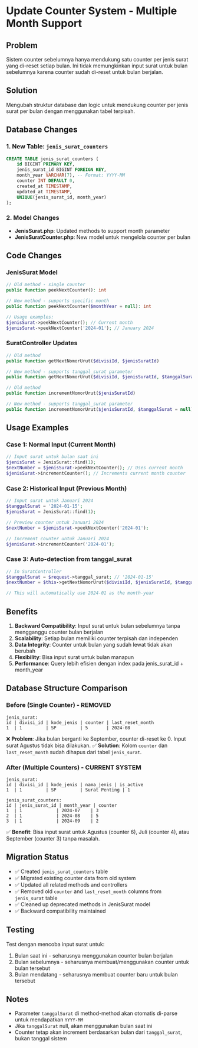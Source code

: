 # Update Counter System - Multiple Month Support

## Problem
Sistem counter sebelumnya hanya mendukung satu counter per jenis surat yang di-reset setiap bulan. Ini tidak memungkinkan input surat untuk bulan sebelumnya karena counter sudah di-reset untuk bulan berjalan.

## Solution
Mengubah struktur database dan logic untuk mendukung counter per jenis surat per bulan dengan menggunakan tabel terpisah.

## Database Changes

### 1. New Table: `jenis_surat_counters`
```sql
CREATE TABLE jenis_surat_counters (
    id BIGINT PRIMARY KEY,
    jenis_surat_id BIGINT FOREIGN KEY,
    month_year VARCHAR(7), -- Format: YYYY-MM
    counter INT DEFAULT 0,
    created_at TIMESTAMP,
    updated_at TIMESTAMP,
    UNIQUE(jenis_surat_id, month_year)
);
```

### 2. Model Changes
- **JenisSurat.php**: Updated methods to support month parameter
- **JenisSuratCounter.php**: New model untuk mengelola counter per bulan

## Code Changes

### JenisSurat Model
```php
// Old method - single counter
public function peekNextCounter(): int

// New method - supports specific month
public function peekNextCounter($monthYear = null): int

// Usage examples:
$jenisSurat->peekNextCounter(); // Current month
$jenisSurat->peekNextCounter('2024-01'); // January 2024
```

### SuratController Updates
```php
// Old method
public function getNextNomorUrut($divisiId, $jenisSuratId)

// New method - supports tanggal_surat parameter
public function getNextNomorUrut($divisiId, $jenisSuratId, $tanggalSurat = null)

// Old method
public function incrementNomorUrut($jenisSuratId)

// New method - supports tanggal_surat parameter
public function incrementNomorUrut($jenisSuratId, $tanggalSurat = null)
```

## Usage Examples

### Case 1: Normal Input (Current Month)
```php
// Input surat untuk bulan saat ini
$jenisSurat = JenisSurat::find(1);
$nextNumber = $jenisSurat->peekNextCounter(); // Uses current month
$jenisSurat->incrementCounter(); // Increments current month counter
```

### Case 2: Historical Input (Previous Month)
```php
// Input surat untuk Januari 2024
$tanggalSurat = '2024-01-15';
$jenisSurat = JenisSurat::find(1);

// Preview counter untuk Januari 2024
$nextNumber = $jenisSurat->peekNextCounter('2024-01');

// Increment counter untuk Januari 2024
$jenisSurat->incrementCounter('2024-01');
```

### Case 3: Auto-detection from tanggal_surat
```php
// In SuratController
$tanggalSurat = $request->tanggal_surat; // '2024-01-15'
$nextNumber = $this->getNextNomorUrut($divisiId, $jenisSuratId, $tanggalSurat);

// This will automatically use 2024-01 as the month-year
```

## Benefits

1. **Backward Compatibility**: Input surat untuk bulan sebelumnya tanpa mengganggu counter bulan berjalan
2. **Scalability**: Setiap bulan memiliki counter terpisah dan independen
3. **Data Integrity**: Counter untuk bulan yang sudah lewat tidak akan berubah
4. **Flexibility**: Bisa input surat untuk bulan manapun
5. **Performance**: Query lebih efisien dengan index pada jenis_surat_id + month_year

## Database Structure Comparison

### Before (Single Counter) - REMOVED
```
jenis_surat:
id | divisi_id | kode_jenis | counter | last_reset_month
1  | 1         | SP         | 5       | 2024-08
```

❌ **Problem**: Jika bulan berganti ke September, counter di-reset ke 0. Input surat Agustus tidak bisa dilakukan.
✅ **Solution**: Kolom `counter` dan `last_reset_month` sudah dihapus dari tabel `jenis_surat`.

### After (Multiple Counters) - CURRENT SYSTEM
```
jenis_surat:
id | divisi_id | kode_jenis | nama_jenis | is_active
1  | 1         | SP         | Surat Penting | 1

jenis_surat_counters:
id | jenis_surat_id | month_year | counter
1  | 1             | 2024-07    | 3
2  | 1             | 2024-08    | 5
3  | 1             | 2024-09    | 2
```

✅ **Benefit**: Bisa input surat untuk Agustus (counter 6), Juli (counter 4), atau September (counter 3) tanpa masalah.

## Migration Status
- ✅ Created `jenis_surat_counters` table
- ✅ Migrated existing counter data from old system
- ✅ Updated all related methods and controllers
- ✅ Removed old `counter` and `last_reset_month` columns from `jenis_surat` table
- ✅ Cleaned up deprecated methods in JenisSurat model
- ✅ Backward compatibility maintained

## Testing
Test dengan mencoba input surat untuk:
1. Bulan saat ini - seharusnya menggunakan counter bulan berjalan
2. Bulan sebelumnya - seharusnya membuat/menggunakan counter untuk bulan tersebut
3. Bulan mendatang - seharusnya membuat counter baru untuk bulan tersebut

## Notes
- Parameter `tanggalSurat` di method-method akan otomatis di-parse untuk mendapatkan `YYYY-MM`
- Jika `tanggalSurat` null, akan menggunakan bulan saat ini
- Counter tetap akan increment berdasarkan bulan dari `tanggal_surat`, bukan tanggal sistem
